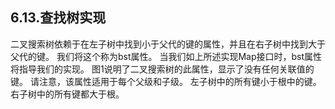## 6.13.查找树实现

二叉搜索树依赖于在左子树中找到小于父代的键的属性，并且在右子树中找到大于父代的键。 我们将这个称为bst属性。 当我们如上所述实现Map接口时，bst属性将指导我们的实现。 图1说明了二叉搜索树的此属性，显示了没有任何关联值的键。 请注意，该属性适用于每个父级和子级。 左子树中的所有键小于根中的键。 右子树中的所有键都大于根。

